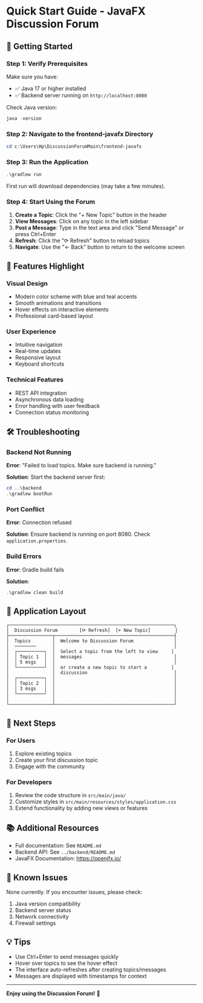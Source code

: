 # Quick Start Guide - JavaFX Discussion Forum

## 🚀 Getting Started

### Step 1: Verify Prerequisites

Make sure you have:
- ✅ Java 17 or higher installed
- ✅ Backend server running on `http://localhost:8080`

Check Java version:
```powershell
java -version
```

### Step 2: Navigate to the frontend-javafx Directory

```powershell
cd c:\Users\Hp\DiscussionForumMain\frontend-javafx
```

### Step 3: Run the Application

```powershell
.\gradlew run
```

First run will download dependencies (may take a few minutes).

### Step 4: Start Using the Forum

1. **Create a Topic**: Click the "+ New Topic" button in the header
2. **View Messages**: Click on any topic in the left sidebar
3. **Post a Message**: Type in the text area and click "Send Message" or press Ctrl+Enter
4. **Refresh**: Click the "⟳ Refresh" button to reload topics
5. **Navigate**: Use the "← Back" button to return to the welcome screen

## 🎨 Features Highlight

### Visual Design
- Modern color scheme with blue and teal accents
- Smooth animations and transitions
- Hover effects on interactive elements
- Professional card-based layout

### User Experience
- Intuitive navigation
- Real-time updates
- Responsive layout
- Keyboard shortcuts

### Technical Features
- REST API integration
- Asynchronous data loading
- Error handling with user feedback
- Connection status monitoring

## 🛠️ Troubleshooting

### Backend Not Running
**Error**: "Failed to load topics. Make sure backend is running."

**Solution**: Start the backend server first:
```powershell
cd ..\backend
.\gradlew bootRun
```

### Port Conflict
**Error**: Connection refused

**Solution**: Ensure backend is running on port 8080. Check `application.properties`.

### Build Errors
**Error**: Gradle build fails

**Solution**:
```powershell
.\gradlew clean build
```

## 📱 Application Layout

```
┌─────────────────────────────────────────────────────────────┐
│  Discussion Forum        [⟳ Refresh]  [+ New Topic]         │
├────────────────┬────────────────────────────────────────────┤
│  Topics        │  Welcome to Discussion Forum               │
│  ────────      │                                            │
│  ┌──────────┐  │  Select a topic from the left to view     │
│  │ Topic 1  │  │  messages                                  │
│  │ 5 msgs   │  │                                            │
│  └──────────┘  │  or create a new topic to start a         │
│                │  discussion                                │
│  ┌──────────┐  │                                            │
│  │ Topic 2  │  │                                            │
│  │ 3 msgs   │  │                                            │
│  └──────────┘  │                                            │
│                │                                            │
└────────────────┴────────────────────────────────────────────┘
```

## 🎯 Next Steps

### For Users
1. Explore existing topics
2. Create your first discussion topic
3. Engage with the community

### For Developers
1. Review the code structure in `src/main/java/`
2. Customize styles in `src/main/resources/styles/application.css`
3. Extend functionality by adding new views or features

## 📚 Additional Resources

- Full documentation: See `README.md`
- Backend API: See `../backend/README.md`
- JavaFX Documentation: https://openjfx.io/

## 🐛 Known Issues

None currently. If you encounter issues, please check:
1. Java version compatibility
2. Backend server status
3. Network connectivity
4. Firewall settings

## 💡 Tips

- Use Ctrl+Enter to send messages quickly
- Hover over topics to see the hover effect
- The interface auto-refreshes after creating topics/messages
- Messages are displayed with timestamps for context

---

**Enjoy using the Discussion Forum!** 🎉
